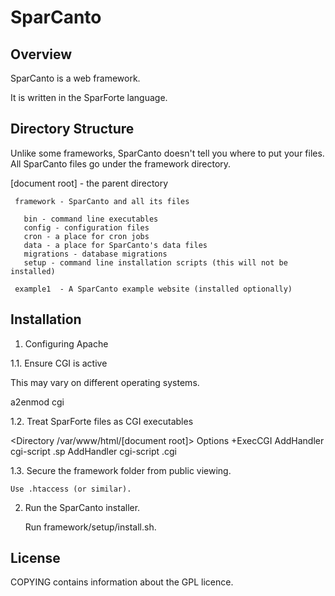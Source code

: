 # SparCanto

## Overview

SparCanto is a web framework.

It is written in the SparForte language.

## Directory Structure

   Unlike some frameworks, SparCanto doesn't tell you where to put your
   files.  All SparCanto files go under the framework directory.

   [document root] - the parent directory

     framework - SparCanto and all its files

       bin - command line executables
       config - configuration files
       cron - a place for cron jobs
       data - a place for SparCanto's data files
       migrations - database migrations
       setup - command line installation scripts (this will not be installed)

     example1  - A SparCanto example website (installed optionally)

## Installation

1. Configuring Apache

1.1. Ensure CGI is active

   This may vary on different operating systems.

   a2enmod cgi

1.2. Treat SparForte files as CGI executables

<Directory /var/www/html/[document root]>
        Options +ExecCGI
        AddHandler cgi-script .sp
        AddHandler cgi-script .cgi
</Directory>

1.3. Secure the framework folder from public viewing.

    Use .htaccess (or similar).

2. Run the SparCanto installer.

   Run framework/setup/install.sh.

## License

COPYING contains information about the GPL licence.

